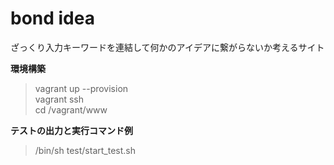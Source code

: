 # bond idea  
  
ざっくり入力キーワードを連結して何かのアイデアに繋がらないか考えるサイト
  
**環境構築**  
  
> vagrant up --provision  
> vagrant ssh  
> cd /vagrant/www  
  
**テストの出力と実行コマンド例**  
   
> /bin/sh test/start_test.sh  
